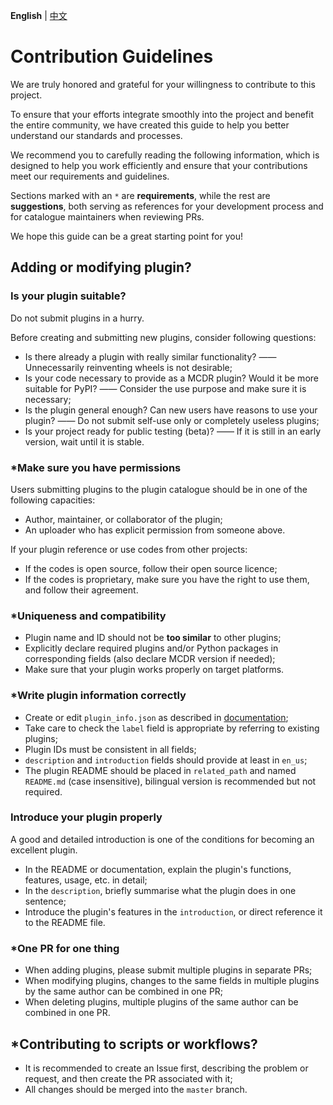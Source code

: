 **English** | [中文](CONTRIBUTING_cn.md)

# Contribution Guidelines

We are truly honored and grateful for your willingness to contribute to this project.

To ensure that your efforts integrate smoothly into the project and benefit the entire community, we have created this guide to help you better understand our standards and processes.

We recommend you to carefully reading the following information, which is designed to help you work efficiently and ensure that your contributions meet our requirements and guidelines.

Sections marked with an `*` are **requirements**, while the rest are **suggestions**, both serving as references for your development process and for catalogue maintainers when reviewing PRs.

We hope this guide can be a great starting point for you!

## Adding or modifying plugin?

### Is your plugin suitable?

Do not submit plugins in a hurry.

Before creating and submitting new plugins, consider following questions:

- Is there already a plugin with really similar functionality? —— Unnecessarily reinventing wheels is not desirable;
- Is your code necessary to provide as a MCDR plugin? Would it be more suitable for PyPI? —— Consider the use purpose and make sure it is necessary;
- Is the plugin general enough? Can new users have reasons to use your plugin? —— Do not submit self-use only or completely useless plugins;
- Is your project ready for public testing (beta)? —— If it is still in an early version, wait until it is stable.

### *Make sure you have permissions

Users submitting plugins to the plugin catalogue should be in one of the following capacities:

- Author, maintainer, or collaborator of the plugin;
- An uploader who has explicit permission from someone above.

If your plugin reference or use codes from other projects:
- If the codes is open source, follow their open source licence;
- If the codes is proprietary, make sure you have the right to use them, and follow their agreement.

### *Uniqueness and compatibility

- Plugin name and ID should not be **too similar** to other plugins;
- Explicitly declare required plugins and/or Python packages in corresponding fields (also declare MCDR version if needed);
- Make sure that your plugin works properly on target platforms.

### *Write plugin information correctly

- Create or edit `plugin_info.json` as described in [documentation](https://mcdreforged.readthedocs.io/en/latest/plugin_dev/plugin_catalogue.html);
- Take care to check the `label` field is appropriate by referring to existing plugins;
- Plugin IDs must be consistent in all fields;
- `description` and `introduction` fields should provide at least in `en_us`;
- The plugin README should be placed in `related_path` and named `README.md` (case insensitive), bilingual version is recommended but not required.

### Introduce your plugin properly

A good and detailed introduction is one of the conditions for becoming an excellent plugin.

- In the README or documentation, explain the plugin's functions, features, usage, etc. in detail;
- In the `description`, briefly summarise what the plugin does in one sentence;
- Introduce the plugin's features in the `introduction`, or direct reference it to the README file.


### *One PR for one thing

- When adding plugins, please submit multiple plugins in separate PRs;
- When modifying plugins, changes to the same fields in multiple plugins by the same author can be combined in one PR;
- When deleting plugins, multiple plugins of the same author can be combined in one PR.

## *Contributing to scripts or workflows?

- It is recommended to create an Issue first, describing the problem or request, and then create the PR associated with it;
- All changes should be merged into the `master` branch.
